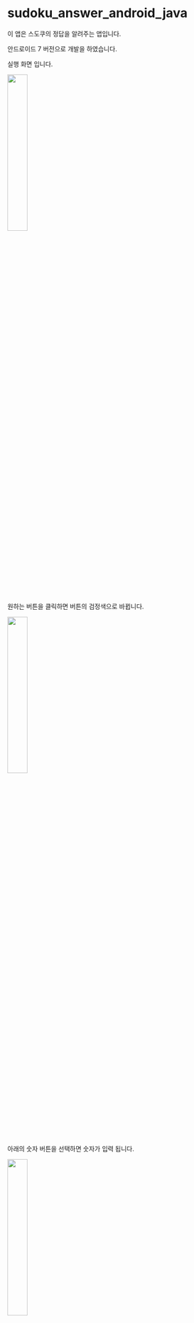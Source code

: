 # sudoku_answer_android_java

이 앱은 스도쿠의 정답을 알려주는 앱입니다.

안드로이드 7 버전으로 개발을 하였습니다.

실행 화면 입니다.

<img src="https://user-images.githubusercontent.com/59274370/131413552-92bc4840-0d9f-4ef1-8a87-583efffabf16.jpg"  width="30%" height="30%">


원하는 버튼을 클릭하면 버튼의 검정색으로 바뀝니다.

<img src="https://user-images.githubusercontent.com/59274370/131414446-a48495de-331d-4e1e-bc25-1188fd6f76d0.jpg"  width="30%" height="30%">


아래의 숫자 버튼을 선택하면 숫자가 입력 됩니다.

<img src="https://user-images.githubusercontent.com/59274370/131414731-371db269-776f-4732-92ca-8d4f0d0dfa61.jpg"  width="30%" height="30%">


